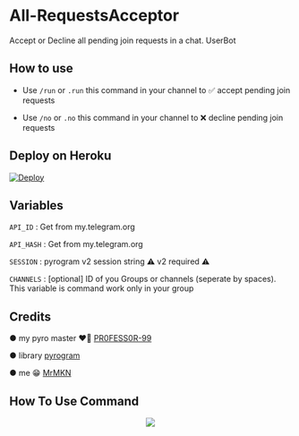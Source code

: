 # All-RequestsAcceptor

Accept or Decline all pending join requests in a chat. UserBot

## How to use

* Use `/run` or `.run` this command in your channel to ✅️ accept pending join requests               

* Use `/no` or `.no`  this command in your channel to ❌️ decline pending join requests

## Deploy on Heroku
[![Deploy](https://www.herokucdn.com/deploy/button.svg)](https://heroku.com/deploy?template=https://github.com/MrMKN/All-RequestsAcceptor)               

## Variables

`API_ID` : Get from my.telegram.org

`API_HASH` : Get from my.telegram.org

`SESSION` : pyrogram v2 session string ⚠️ v2 required ⚠️

`CHANNELS` : [optional] ID of you Groups or channels (seperate by spaces). This variable is command work only in your group              

## Credits

● my pyro master ❤️‍🔥 [PR0FESS0R-99](https://github.com/PR0FESS0R-99)

● library [pyrogram](https://docs.pyrogram.org)

● me 😁 [MrMKN](https://github.com/MrMKN)

## How To Use Command 
<p align="center">
    <img src="https://graph.org/file/a2a25a5059be1edf981b8.jpg">
</p>

